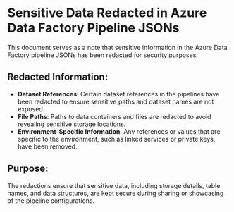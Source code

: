 # Sensitive Data Redacted in Azure Data Factory Pipeline JSONs

This document serves as a note that sensitive information in the Azure Data Factory pipeline JSONs has been redacted for security purposes.

## Redacted Information:

- **Dataset References**: Certain dataset references in the pipelines have been redacted to ensure sensitive paths and dataset names are not exposed.
- **File Paths**: Paths to data containers and files are redacted to avoid revealing sensitive storage locations.
- **Environment-Specific Information**: Any references or values that are specific to the environment, such as linked services or private keys, have been removed.

## Purpose:

The redactions ensure that sensitive data, including storage details, table names, and data structures, are kept secure during sharing or showcasing of the pipeline configurations.
